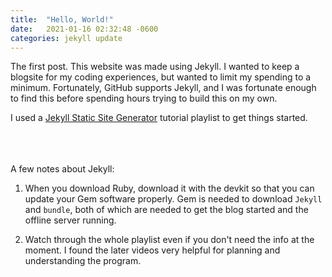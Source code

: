 ```yaml
---
title:  "Hello, World!"
date:   2021-01-16 02:32:48 -0600
categories: jekyll update
---
```

The first post. This website was made using Jekyll. I wanted to keep a blogsite for my coding experiences, but wanted to limit my spending to a minimum. Fortunately, GitHub supports Jekyll, and I was fortunate enough to find this before spending hours trying to build this on my own.

I used a [Jekyll Static Site Generator][youtube-playlist] tutorial playlist to get things started.
<Br><br><br><br>


A few notes about Jekyll:

1) When you download Ruby, download it with the devkit so that you can update your Gem software properly. Gem is needed to download `Jekyll` and `bundle`, both of which are needed to get the blog started and the offline server running.

2) Watch through the whole playlist even if you don't need the info at the moment. I found the later videos very helpful for planning and understanding the program.



[youtube-playlist]: https://www.youtube.com/watch?v=T1itpPvFWHI&list=PLLAZ4kZ9dFpOPV5C5Ay0pHaa0RJFhcmcB

